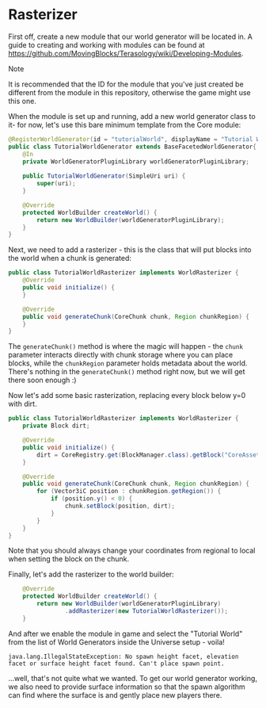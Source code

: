 # Rasterizer

First off, create a new module that our world generator will be located in. A guide to creating and working with modules can be found at https://github.com/MovingBlocks/Terasology/wiki/Developing-Modules.

> [!NOTE]
> It is recommended that the ID for the module that you've just created be different from the module in this repository, otherwise the game might use this one.

When the module is set up and running, add a new world generator class to it- for now, let's use this bare minimum template from the Core module:

```java
@RegisterWorldGenerator(id = "tutorialWorld", displayName = "Tutorial World")
public class TutorialWorldGenerator extends BaseFacetedWorldGenerator{
    @In
    private WorldGeneratorPluginLibrary worldGeneratorPluginLibrary;
    
    public TutorialWorldGenerator(SimpleUri uri) {
        super(uri);
    }

    @Override
    protected WorldBuilder createWorld() {
        return new WorldBuilder(worldGeneratorPluginLibrary);
    }
}
```

Next, we need to add a rasterizer - this is the class that will put blocks into the world when a chunk is generated:

```java
public class TutorialWorldRasterizer implements WorldRasterizer {
    @Override
    public void initialize() {
    }

    @Override
    public void generateChunk(CoreChunk chunk, Region chunkRegion) {
    }
}
```

The `generateChunk()` method is where the magic will happen - the ```chunk``` parameter interacts directly with chunk storage where you can place blocks, while the ```chunkRegion``` parameter holds metadata about the world.  There's nothing in the `generateChunk()` method right now, but we will get there soon enough :)

Now let's add some basic rasterization, replacing every block below y=0 with dirt.

```java
public class TutorialWorldRasterizer implements WorldRasterizer {
    private Block dirt;

    @Override
    public void initialize() {
        dirt = CoreRegistry.get(BlockManager.class).getBlock("CoreAssets:Dirt");
    }

    @Override
    public void generateChunk(CoreChunk chunk, Region chunkRegion) {
        for (Vector3iC position : chunkRegion.getRegion()) {
            if (position.y() < 0) {
                chunk.setBlock(position, dirt);
            }
        }
    }
}
```

Note that you should always change your coordinates from regional to local when setting the block on the chunk.

Finally, let's add the rasterizer to the world builder:

```java
    @Override
    protected WorldBuilder createWorld() {
        return new WorldBuilder(worldGeneratorPluginLibrary)
                .addRasterizer(new TutorialWorldRasterizer());
    }
```

And after we enable the module in game and select the "Tutorial World" from the list of World Generators inside the Universe setup - voila!

```javastacktrace
java.lang.IllegalStateException: No spawn height facet, elevation facet or surface height facet found. Can't place spawn point.
```

...well, that's not quite what we wanted. To get our world generator working, we also need to provide surface information so that the spawn algorithm can find where the surface is and gently place new players there. 
